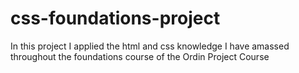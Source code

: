 # css-foundations-project

In this project I applied the html and css knowledge I have amassed throughout the foundations course of the Ordin Project Course